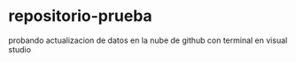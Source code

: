 # repositorio-prueba
probando actualizacion de datos en la nube de github con terminal en visual studio
